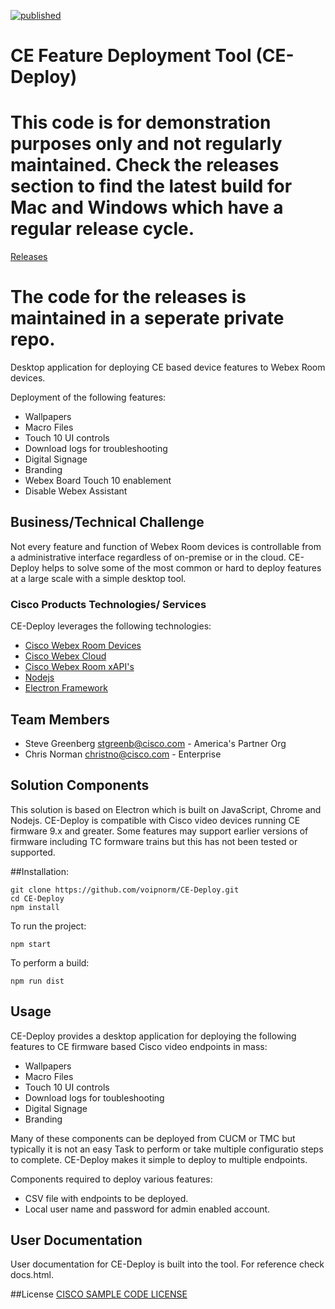 [![published](https://static.production.devnetcloud.com/codeexchange/assets/images/devnet-published.svg)](https://developer.cisco.com/codeexchange/github/repo/voipnorm/InRoom-Macro-Deployer)
# CE Feature Deployment Tool (CE-Deploy)

# This code is for demonstration purposes only and not regularly maintained. Check the releases section to find the latest build for Mac and Windows which have a regular release cycle.

[Releases](https://github.com/voipnorm/CE-Deploy/releases)

# The code for the releases is maintained in a seperate private repo.

Desktop application for deploying CE based device features to Webex Room devices.

Deployment of the following features:
* Wallpapers
* Macro Files
* Touch 10 UI controls
* Download logs for troubleshooting
* Digital Signage
* Branding
* Webex Board Touch 10 enablement
* Disable Webex Assistant


## Business/Technical Challenge

Not every feature and function of Webex Room devices is controllable from a administrative interface regardless of on-premise or in the cloud. 
CE-Deploy helps to solve some of the most common or hard to deploy features at a large scale with a simple desktop tool.


### Cisco Products Technologies/ Services
CE-Deploy leverages the following technologies:
* [Cisco Webex Room Devices](https://www.cisco.com/c/en/us/products/collaboration-endpoints/webex-room-series/index.html)
* [Cisco Webex Cloud](https://collaborationhelp.cisco.com/article/en-us/n4lhv2s)
* [Cisco Webex Room xAPI's](https://www.cisco.com/c/dam/en/us/td/docs/telepresence/endpoint/ce96/collaboration-endpoint-software-api-reference-guide-ce96.pdf)
* [Nodejs](https://nodejs.org/en/)
* [Electron Framework](https://electronjs.org/)

## Team Members

* Steve Greenberg <stgreenb@cisco.com> - America's Partner Org
* Chris Norman <christno@cisco.com> - Enterprise

## Solution Components

This solution is based on Electron which is built on JavaScript, Chrome and Nodejs.
CE-Deploy is compatible with Cisco video devices running CE firmware 9.x and greater. Some
features may support earlier versions of firmware including TC formware trains 
but this has not been tested or supported.

##Installation:

    git clone https://github.com/voipnorm/CE-Deploy.git
    cd CE-Deploy
    npm install
    
To run the project:

    npm start

To perform a build:

    npm run dist
    
## Usage

CE-Deploy provides a desktop application for deploying the following features to CE 
firmware based Cisco video endpoints in mass:

* Wallpapers
* Macro Files
* Touch 10 UI controls
* Download logs for toubleshooting
* Digital Signage
* Branding

Many of these components can be deployed from CUCM or TMC but typically it is not an easy
Task to perform or take multiple configuratio steps to complete. CE-Deploy makes it simple to 
deploy to multiple endpoints.

Components required to deploy various features:

* CSV file with endpoints to be deployed.
* Local user name and password for admin enabled account.
## User Documentation
User documentation for CE-Deploy is built into the tool. For reference check docs.html. 

##License
[CISCO SAMPLE CODE LICENSE](LICENSE.md) 


